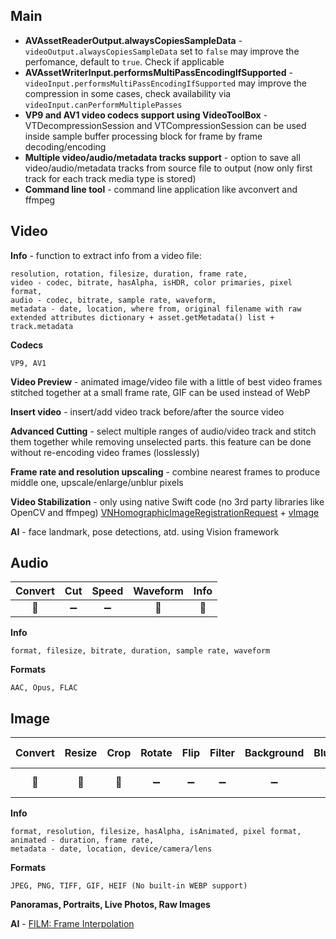 ## Main
- __AVAssetReaderOutput.alwaysCopiesSampleData__ - `videoOutput.alwaysCopiesSampleData` set to `false` may improve the perfomance, default to `true`. Check if applicable
- __AVAssetWriterInput.performsMultiPassEncodingIfSupported__ - `videoInput.performsMultiPassEncodingIfSupported` may improve the compression in some cases, check availability via `videoInput.canPerformMultiplePasses`
- __VP9 and AV1 video codecs support using VideoToolBox__ - VTDecompressionSession and VTCompressionSession can be used inside sample buffer processing block for frame by frame decoding/encoding
- __Multiple video/audio/metadata tracks support__ - option to save all video/audio/metadata tracks from source file to output (now only first track for each track media type is stored)
- __Command line tool__ - command line application like avconvert and ffmpeg

## Video
__Info__ - function to extract info from a video file:
```
resolution, rotation, filesize, duration, frame rate,
video - codec, bitrate, hasAlpha, isHDR, color primaries, pixel format,
audio - codec, bitrate, sample rate, waveform,
metadata - date, location, where from, original filename with raw extended attributes dictionary + asset.getMetadata() list + track.metadata
```

__Codecs__
```
VP9, AV1
```

__Video Preview__ - animated image/video file with a little of best video frames stitched together at a small frame rate, GIF can be used instead of WebP

__Insert video__ - insert/add video track before/after the source video

__Advanced Cutting__ - select multiple ranges of audio/video track and stitch them together while removing unselected parts. this feature can be done without re-encoding video frames (losslessly)

__Frame rate and resolution upscaling__ - combine nearest frames to produce middle one, upscale/enlarge/unblur pixels

__Video Stabilization__ - only using native Swift code (no 3rd party libraries like OpenCV and ffmpeg)
[VNHomographicImageRegistrationRequest](https://developer.apple.com/documentation/vision/vnhomographicimageregistrationrequest) + [vImage](https://developer.apple.com/documentation/accelerate/vimage)

__AI__ - face landmark, pose detections, atd. using Vision framework

## Audio
| Convert | Cut | Speed | Waveform | Info |
| :---: | :---: | :---: | :---: | :---: |
| 🚧 | ➖ | ➖ | 🚧 | 🚧 |

__Info__
``` 
format, filesize, bitrate, duration, sample rate, waveform
```

__Formats__
```
AAC, Opus, FLAC
```

## Image
| Convert | Resize | Crop | Rotate | Flip | Filter | Background | Blurhash | Custom FPS | Thumbnail | Info |
| :---: | :---: | :---: | :---: | :---: | :---: | :---: | :---: | :---: | :---: | :---: |
| 🚧 | 🚧 | 🚧 | ➖ | ➖ | ➖ | ➖ | 🚧 | Animated 🚧 | Animated 🚧 | 🚧 |

__Info__
```
format, resolution, filesize, hasAlpha, isAnimated, pixel format,
animated - duration, frame rate,
metadata - date, location, device/camera/lens
```

__Formats__
```
JPEG, PNG, TIFF, GIF, HEIF (No built-in WEBP support)
```

__Panoramas, Portraits, Live Photos, Raw Images__

__AI__ - [FILM: Frame Interpolation](https://film-net.github.io/)
